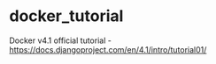 # docker_tutorial
Docker v4.1 official tutorial - https://docs.djangoproject.com/en/4.1/intro/tutorial01/
